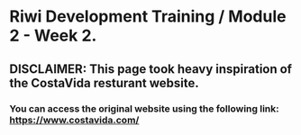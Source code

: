 # Riwi Development Training / Module 2 - Week 2.
## DISCLAIMER: This page took heavy inspiration of the CostaVida resturant website.
### You can access the original website using the following link: https://www.costavida.com/
